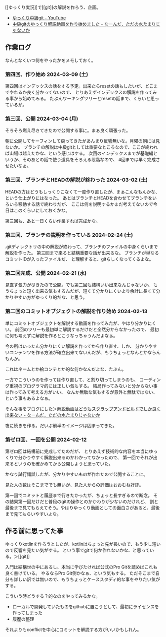 [[ゆっくり実況]]で[[git]]の解説を作ろう、企画。

- [ゆっくり中級git - YouTube](https://www.youtube.com/playlist?list=PLxenskds9g0A5V8vJ0QrKHGaCDpN97hOy)
- [中級gitのゆっくり解説動画を作り始めました - なーんだ、ただの水たまりじゃないか](https://karino2.github.io/2024/02/12/yukkuri_git.html)

## 作業ログ

なんとなくいつ何をやったかをメモしておく。

### 第四回、作り始め 2024-03-09 (土)

第四回はインデックスの話をする予定。出来たらresetの話もしたいが、どこまでやれるか良く分かってないので、
とりあえずインデックスの解説を作ってみる事から始めてみる。
たぶんワーキングツリーとresetの話まで、くらいと思っているが。

### 第三回、公開 2024-03-04 (月)

そろそろ燃え尽きてきたので公開する事に。まぁ良く頑張った。

朝に公開してサーフィンして戻ってきたがあんまり反響無いな。月曜の朝には見ないか。
ブランチの解説は中級gitとしては重要なところなので、ここが終われば山場は越えたかな、という感じはする。
次回のインデックスまでが基礎編というか、そのあとの話で使う道具をそろえる段階なので、
4回までは早く完成させたいなぁ。

### 第三回、ブランチとHEADの解説が終わった 2024-03-02 (土)

HEADの方はどうもしっくりこなくて一度作り直したが、まぁこんなもんかな、という仕上がりにはなった。
あとはブランチとHEADを合わせてブランチをいろいろ移動する話で終わりだが、
ここは何を説明するかまだ考えてないので今日はこのくらいにしておくかな。

第三回も、あと一日くらい作業すれば完成かな。

### 第三回、ブランチの説明を作っている 2024-02-24 (土)

.gitディレクトリの中の解説が終わって、ブランチのファイルの中身くらいまで解説を作った。
第三回まで来ると結構重要な話が出来るな。
ブランチが単なるコミットIDが入ったファイルだ、
と理解すると、gitらしくなってくるよな。


### 第二回完成、公開 2024-02-21 (水)

見直す気力が尽きたので公開。でも第二回も結構いい出来なんじゃないか。
もうちょっと短く出来る気もするんだが、短くて分かりにくいより余計に長くて分かりやすい方がゆっくり的だな、と思う。

### 第二回のコミットオブジェクトの解説を作り始め 2024-02-13

単にコミットオブジェクトを解説する動画を作ってみたが、やはり分かりにくい。
前回のツリーも最初単に解説するだけだと全然分からなかったので、
最初に何も考えずに解説を作るとこうなっちゃうんだよなぁ。

今の所はいったん分かりにくい解説を作ってから作り直す、しか、
分かりやすいコンテンツを作る方法が確立出来てないんだが、もうちょっとなんとかならんもんか。

これはネームとか絵コンテとか的な何かなんだよな、たぶん。

一方でこういうのを作っては作り直して、と割り切ってしまうのも、
コーディング重視のプログラマ的には正しい気もする。
結局作ってみないと分からない事は作ってみて考える方がいい、
なんか無駄な気もするが意外と無駄ではない、という事もあるよなぁ。

そんな事をブログにした＞[解説動画はどうもスクラップアンドビルドでしか良く出来ない - なーんだ、ただの水たまりじゃないか](https://karino2.github.io/2024/02/18/movie_make_scrup_build.html)

夜に続きを作る。だいぶ前半のイメージは固まってきた。

### 第ゼロ回、一回を公開 2024-02-12

第ゼロ回は結構前に完成してたのだが、
とりあえず技術的な内容を本当にゆっくりで分かりやすく解説出来るのかわかってなかったので、
第一回でそれが出来るというのを確かめてから公開しようと思っていた。

かなり試行錯誤したが、分かりやすいものが作れたので公開することに。

見た人の数はそこまででも無いが、見た人からの評価はおおむね好評。

第一回でコミットと履歴まで行きたかったが、ちょっと長すぎるので断念。
その結果第一回だけだと普段のgitの操作とのかかわりが少ないのだけれど、
割と最後まで見てもらえてそう。やはりゆっくり動画としての面白さがあると、最後まで見てもらいやすいよな。

## 作る前に思ってた事

ゆっくりkotlinを作ろうとしたが、kotlinはちょっと先が長いので、もう少し短いので反響を見たい気がする。
という事でgitで何か作れないかな、と思っている。＞[[git]]

入門は結構世の中にあるし、本当に学びたければ公式のPro Gitを読めばこれも良く書けている。
やるならPro Git側かなぁ、という気もする。
ただそこまで自分も詳しい訳では無いので、もうちょっとケーススタディ的な事をやりたい気がする。

こういう時どうする？的なのをやってみるかな。

- ローカルで開発していたものをgithubに置こうとして、最初にライセンスを作ってしまった
- 履歴の整理

それよりもconflictを中心にコミットを解説する方がいいかもしれん。
